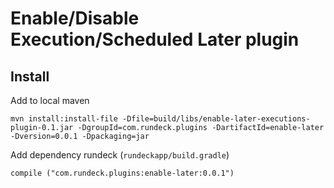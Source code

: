 # Enable/Disable Execution/Scheduled Later plugin


## Install

Add to local maven 
```
mvn install:install-file -Dfile=build/libs/enable-later-executions-plugin-0.1.jar -DgroupId=com.rundeck.plugins -DartifactId=enable-later -Dversion=0.0.1 -Dpackaging=jar
```

Add dependency rundeck (`rundeckapp/build.gradle`)

```
compile ("com.rundeck.plugins:enable-later:0.0.1")
```
